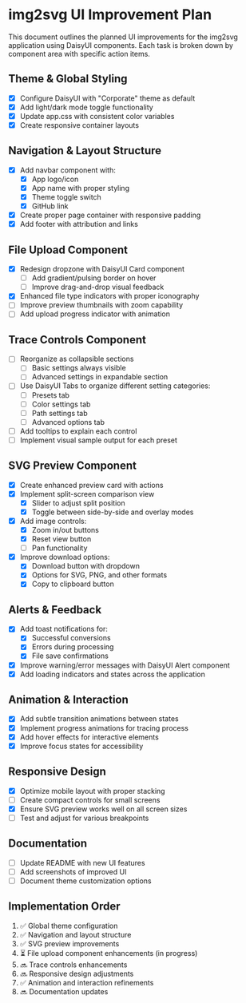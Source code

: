 # img2svg UI Improvement Plan

This document outlines the planned UI improvements for the img2svg application using DaisyUI components. Each task is broken down by component area with specific action items.

## Theme & Global Styling

- [x] Configure DaisyUI with "Corporate" theme as default
- [x] Add light/dark mode toggle functionality
- [x] Update app.css with consistent color variables
- [x] Create responsive container layouts

## Navigation & Layout Structure

- [x] Add navbar component with:
  - [x] App logo/icon
  - [x] App name with proper styling
  - [x] Theme toggle switch
  - [x] GitHub link
- [x] Create proper page container with responsive padding
- [x] Add footer with attribution and links

## File Upload Component

- [x] Redesign dropzone with DaisyUI Card component
  - [ ] Add gradient/pulsing border on hover
  - [ ] Improve drag-and-drop visual feedback
- [x] Enhanced file type indicators with proper iconography
- [ ] Improve preview thumbnails with zoom capability
- [ ] Add upload progress indicator with animation

## Trace Controls Component

- [ ] Reorganize as collapsible sections
  - [ ] Basic settings always visible
  - [ ] Advanced settings in expandable section
- [ ] Use DaisyUI Tabs to organize different setting categories:
  - [ ] Presets tab
  - [ ] Color settings tab
  - [ ] Path settings tab
  - [ ] Advanced options tab
- [ ] Add tooltips to explain each control
- [ ] Implement visual sample output for each preset

## SVG Preview Component

- [x] Create enhanced preview card with actions
- [x] Implement split-screen comparison view
  - [x] Slider to adjust split position
  - [x] Toggle between side-by-side and overlay modes
- [x] Add image controls:
  - [x] Zoom in/out buttons
  - [x] Reset view button
  - [ ] Pan functionality
- [x] Improve download options:
  - [x] Download button with dropdown
  - [x] Options for SVG, PNG, and other formats
  - [x] Copy to clipboard button

## Alerts & Feedback

- [x] Add toast notifications for:
  - [x] Successful conversions
  - [x] Errors during processing
  - [x] File save confirmations
- [x] Improve warning/error messages with DaisyUI Alert component
- [x] Add loading indicators and states across the application

## Animation & Interaction

- [x] Add subtle transition animations between states
- [x] Implement progress animations for tracing process
- [x] Add hover effects for interactive elements
- [x] Improve focus states for accessibility

## Responsive Design

- [x] Optimize mobile layout with proper stacking
- [ ] Create compact controls for small screens
- [x] Ensure SVG preview works well on all screen sizes
- [ ] Test and adjust for various breakpoints

## Documentation

- [ ] Update README with new UI features
- [ ] Add screenshots of improved UI
- [ ] Document theme customization options

## Implementation Order

1. ✅ Global theme configuration
2. ✅ Navigation and layout structure
3. ✅ SVG preview improvements
4. ⏳ File upload component enhancements (in progress)
5. 🔜 Trace controls enhancements
6. 🔜 Responsive design adjustments
7. ✅ Animation and interaction refinements
8. 🔜 Documentation updates